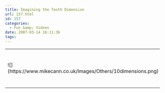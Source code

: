 ```yaml
---
title: Imagining the Tenth Dimension
url: 157.html
id: 157
categories:
  - Fun &amp; Videos
date: 2007-03-14 16:11:36
tags:
---
```


<table width="100%" cellspacing="2" cellpadding="2" border="0" align="center" summary="">
    <tbody>
        <tr>
            <td>![](https://www.mikecann.co.uk/Images/Others/10dimensions.png)</td>
            <td valign="top">
 Ever read anything about string theroy and thought WTF? 10 dimensions? I find it hard enough to imagine anything higher than 3 let alone 10! Well this little flash website tries to help out. [Check it out ](https://www.tenthdimension.com/flash2.php):D</td>
        </tr>
    </tbody>
</table>
